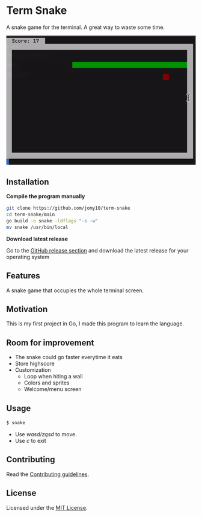 # Term Snake

A snake game for the terminal. A great way to waste some time.



![example-terminal](EXAMPLE.gif)

## Installation

**Compile the program manually**

```bash
git clone https://github.com/jomy10/term-snake
cd term-snake/main
go build -o snake -ldflags "-s -w"
mv snake /usr/bin/local
```

**Download latest release**

Go to the [GitHub release section](https://github.com/jomy10/term-snake/releases) and download the latest release for your operating system

## Features

A snake game that occupies the whole terminal screen.

## Motivation

This is my first project in Go, I made this program to learn the language.

## Room for improvement

- The snake could go faster everytime it eats
- Store highscore
- Customization
    - Loop when hiting a wall
    - Colors and sprites
    - Welcome/menu screen

## Usage

```bash
$ snake
```

- Use *wasd/zqsd* to move.
- Use *c* to exit

## Contributing

Read the [Contributing guidelines](CONTRIBUTING.md).

## License

Licensed under the [MIT License](LICENSE).
